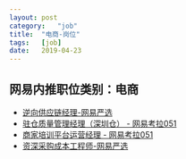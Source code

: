 ```yaml
---
layout:	post
category:	"job"
title:	"电商-岗位"
tags:	[job]
date:	2019-04-23
---
```

## 网易内推职位类别：电商
- [逆向供应链经理-网易严选](http://mobile.bole.netease.com/bole/boleDetail?id=15915&employeeId=346f03c3cda5f04c&key=all)
- [驻仓质量管理经理（深圳仓） - 网易考拉051](http://mobile.bole.netease.com/bole/boleDetail?id=15812&employeeId=346f03c3cda5f04c&key=all)
- [商家培训平台运营经理 - 网易考拉051](http://mobile.bole.netease.com/bole/boleDetail?id=15703&employeeId=346f03c3cda5f04c&key=all)
- [资深采购成本工程师-网易严选](http://mobile.bole.netease.com/bole/boleDetail?id=15502&employeeId=346f03c3cda5f04c&key=all)
